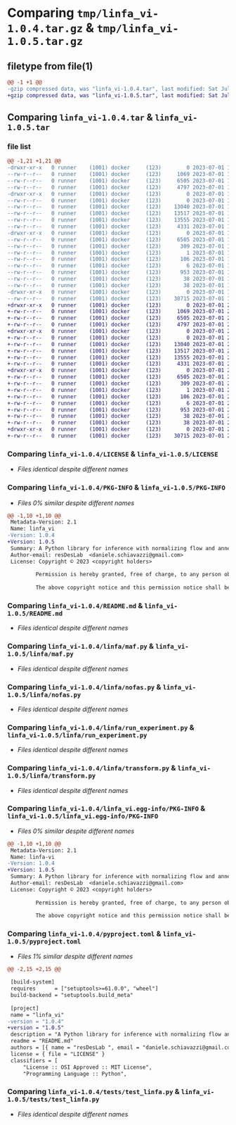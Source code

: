 # Comparing `tmp/linfa_vi-1.0.4.tar.gz` & `tmp/linfa_vi-1.0.5.tar.gz`

## filetype from file(1)

```diff
@@ -1 +1 @@
-gzip compressed data, was "linfa_vi-1.0.4.tar", last modified: Sat Jul  1 19:37:24 2023, max compression
+gzip compressed data, was "linfa_vi-1.0.5.tar", last modified: Sat Jul  1 20:32:28 2023, max compression
```

## Comparing `linfa_vi-1.0.4.tar` & `linfa_vi-1.0.5.tar`

### file list

```diff
@@ -1,21 +1,21 @@
-drwxr-xr-x   0 runner    (1001) docker     (123)        0 2023-07-01 19:37:24.229439 linfa_vi-1.0.4/
--rw-r--r--   0 runner    (1001) docker     (123)     1069 2023-07-01 19:37:13.000000 linfa_vi-1.0.4/LICENSE
--rw-r--r--   0 runner    (1001) docker     (123)     6505 2023-07-01 19:37:24.229439 linfa_vi-1.0.4/PKG-INFO
--rw-r--r--   0 runner    (1001) docker     (123)     4797 2023-07-01 19:37:13.000000 linfa_vi-1.0.4/README.md
-drwxr-xr-x   0 runner    (1001) docker     (123)        0 2023-07-01 19:37:24.229439 linfa_vi-1.0.4/linfa/
--rw-r--r--   0 runner    (1001) docker     (123)        0 2023-07-01 19:37:13.000000 linfa_vi-1.0.4/linfa/__init__.py
--rw-r--r--   0 runner    (1001) docker     (123)    13040 2023-07-01 19:37:13.000000 linfa_vi-1.0.4/linfa/maf.py
--rw-r--r--   0 runner    (1001) docker     (123)    13517 2023-07-01 19:37:13.000000 linfa_vi-1.0.4/linfa/nofas.py
--rw-r--r--   0 runner    (1001) docker     (123)    13555 2023-07-01 19:37:13.000000 linfa_vi-1.0.4/linfa/run_experiment.py
--rw-r--r--   0 runner    (1001) docker     (123)     4331 2023-07-01 19:37:13.000000 linfa_vi-1.0.4/linfa/transform.py
-drwxr-xr-x   0 runner    (1001) docker     (123)        0 2023-07-01 19:37:24.229439 linfa_vi-1.0.4/linfa_vi.egg-info/
--rw-r--r--   0 runner    (1001) docker     (123)     6505 2023-07-01 19:37:24.000000 linfa_vi-1.0.4/linfa_vi.egg-info/PKG-INFO
--rw-r--r--   0 runner    (1001) docker     (123)      309 2023-07-01 19:37:24.000000 linfa_vi-1.0.4/linfa_vi.egg-info/SOURCES.txt
--rw-r--r--   0 runner    (1001) docker     (123)        1 2023-07-01 19:37:24.000000 linfa_vi-1.0.4/linfa_vi.egg-info/dependency_links.txt
--rw-r--r--   0 runner    (1001) docker     (123)      106 2023-07-01 19:37:24.000000 linfa_vi-1.0.4/linfa_vi.egg-info/requires.txt
--rw-r--r--   0 runner    (1001) docker     (123)        6 2023-07-01 19:37:24.000000 linfa_vi-1.0.4/linfa_vi.egg-info/top_level.txt
--rw-r--r--   0 runner    (1001) docker     (123)      953 2023-07-01 19:37:13.000000 linfa_vi-1.0.4/pyproject.toml
--rw-r--r--   0 runner    (1001) docker     (123)       38 2023-07-01 19:37:24.229439 linfa_vi-1.0.4/setup.cfg
--rw-r--r--   0 runner    (1001) docker     (123)       38 2023-07-01 19:37:13.000000 linfa_vi-1.0.4/setup.py
-drwxr-xr-x   0 runner    (1001) docker     (123)        0 2023-07-01 19:37:24.229439 linfa_vi-1.0.4/tests/
--rw-r--r--   0 runner    (1001) docker     (123)    30715 2023-07-01 19:37:13.000000 linfa_vi-1.0.4/tests/test_linfa.py
+drwxr-xr-x   0 runner    (1001) docker     (123)        0 2023-07-01 20:32:28.572410 linfa_vi-1.0.5/
+-rw-r--r--   0 runner    (1001) docker     (123)     1069 2023-07-01 20:32:14.000000 linfa_vi-1.0.5/LICENSE
+-rw-r--r--   0 runner    (1001) docker     (123)     6505 2023-07-01 20:32:28.572410 linfa_vi-1.0.5/PKG-INFO
+-rw-r--r--   0 runner    (1001) docker     (123)     4797 2023-07-01 20:32:14.000000 linfa_vi-1.0.5/README.md
+drwxr-xr-x   0 runner    (1001) docker     (123)        0 2023-07-01 20:32:28.568410 linfa_vi-1.0.5/linfa/
+-rw-r--r--   0 runner    (1001) docker     (123)        0 2023-07-01 20:32:14.000000 linfa_vi-1.0.5/linfa/__init__.py
+-rw-r--r--   0 runner    (1001) docker     (123)    13040 2023-07-01 20:32:14.000000 linfa_vi-1.0.5/linfa/maf.py
+-rw-r--r--   0 runner    (1001) docker     (123)    13517 2023-07-01 20:32:14.000000 linfa_vi-1.0.5/linfa/nofas.py
+-rw-r--r--   0 runner    (1001) docker     (123)    13555 2023-07-01 20:32:14.000000 linfa_vi-1.0.5/linfa/run_experiment.py
+-rw-r--r--   0 runner    (1001) docker     (123)     4331 2023-07-01 20:32:14.000000 linfa_vi-1.0.5/linfa/transform.py
+drwxr-xr-x   0 runner    (1001) docker     (123)        0 2023-07-01 20:32:28.568410 linfa_vi-1.0.5/linfa_vi.egg-info/
+-rw-r--r--   0 runner    (1001) docker     (123)     6505 2023-07-01 20:32:28.000000 linfa_vi-1.0.5/linfa_vi.egg-info/PKG-INFO
+-rw-r--r--   0 runner    (1001) docker     (123)      309 2023-07-01 20:32:28.000000 linfa_vi-1.0.5/linfa_vi.egg-info/SOURCES.txt
+-rw-r--r--   0 runner    (1001) docker     (123)        1 2023-07-01 20:32:28.000000 linfa_vi-1.0.5/linfa_vi.egg-info/dependency_links.txt
+-rw-r--r--   0 runner    (1001) docker     (123)      106 2023-07-01 20:32:28.000000 linfa_vi-1.0.5/linfa_vi.egg-info/requires.txt
+-rw-r--r--   0 runner    (1001) docker     (123)        6 2023-07-01 20:32:28.000000 linfa_vi-1.0.5/linfa_vi.egg-info/top_level.txt
+-rw-r--r--   0 runner    (1001) docker     (123)      953 2023-07-01 20:32:14.000000 linfa_vi-1.0.5/pyproject.toml
+-rw-r--r--   0 runner    (1001) docker     (123)       38 2023-07-01 20:32:28.572410 linfa_vi-1.0.5/setup.cfg
+-rw-r--r--   0 runner    (1001) docker     (123)       38 2023-07-01 20:32:14.000000 linfa_vi-1.0.5/setup.py
+drwxr-xr-x   0 runner    (1001) docker     (123)        0 2023-07-01 20:32:28.572410 linfa_vi-1.0.5/tests/
+-rw-r--r--   0 runner    (1001) docker     (123)    30715 2023-07-01 20:32:14.000000 linfa_vi-1.0.5/tests/test_linfa.py
```

### Comparing `linfa_vi-1.0.4/LICENSE` & `linfa_vi-1.0.5/LICENSE`

 * *Files identical despite different names*

### Comparing `linfa_vi-1.0.4/PKG-INFO` & `linfa_vi-1.0.5/PKG-INFO`

 * *Files 0% similar despite different names*

```diff
@@ -1,10 +1,10 @@
 Metadata-Version: 2.1
 Name: linfa_vi
-Version: 1.0.4
+Version: 1.0.5
 Summary: A Python library for inference with normalizing flow and annealing
 Author-email: resDesLab  <daniele.schiavazzi@gmail.com>
 License: Copyright © 2023 <copyright holders>
         
         Permission is hereby granted, free of charge, to any person obtaining a copy of this software and associated documentation files (the “Software”), to deal in the Software without restriction, including without limitation the rights to use, copy, modify, merge, publish, distribute, sublicense, and/or sell copies of the Software, and to permit persons to whom the Software is furnished to do so, subject to the following conditions:
         
         The above copyright notice and this permission notice shall be included in all copies or substantial portions of the Software.
```

### Comparing `linfa_vi-1.0.4/README.md` & `linfa_vi-1.0.5/README.md`

 * *Files identical despite different names*

### Comparing `linfa_vi-1.0.4/linfa/maf.py` & `linfa_vi-1.0.5/linfa/maf.py`

 * *Files identical despite different names*

### Comparing `linfa_vi-1.0.4/linfa/nofas.py` & `linfa_vi-1.0.5/linfa/nofas.py`

 * *Files identical despite different names*

### Comparing `linfa_vi-1.0.4/linfa/run_experiment.py` & `linfa_vi-1.0.5/linfa/run_experiment.py`

 * *Files identical despite different names*

### Comparing `linfa_vi-1.0.4/linfa/transform.py` & `linfa_vi-1.0.5/linfa/transform.py`

 * *Files identical despite different names*

### Comparing `linfa_vi-1.0.4/linfa_vi.egg-info/PKG-INFO` & `linfa_vi-1.0.5/linfa_vi.egg-info/PKG-INFO`

 * *Files 0% similar despite different names*

```diff
@@ -1,10 +1,10 @@
 Metadata-Version: 2.1
 Name: linfa-vi
-Version: 1.0.4
+Version: 1.0.5
 Summary: A Python library for inference with normalizing flow and annealing
 Author-email: resDesLab  <daniele.schiavazzi@gmail.com>
 License: Copyright © 2023 <copyright holders>
         
         Permission is hereby granted, free of charge, to any person obtaining a copy of this software and associated documentation files (the “Software”), to deal in the Software without restriction, including without limitation the rights to use, copy, modify, merge, publish, distribute, sublicense, and/or sell copies of the Software, and to permit persons to whom the Software is furnished to do so, subject to the following conditions:
         
         The above copyright notice and this permission notice shall be included in all copies or substantial portions of the Software.
```

### Comparing `linfa_vi-1.0.4/pyproject.toml` & `linfa_vi-1.0.5/pyproject.toml`

 * *Files 1% similar despite different names*

```diff
@@ -2,15 +2,15 @@
 
 [build-system]
 requires      = ["setuptools>=61.0.0", "wheel"]
 build-backend = "setuptools.build_meta"
 
 [project]
 name = "linfa_vi"
-version = "1.0.4"
+version = "1.0.5"
 description = "A Python library for inference with normalizing flow and annealing"
 readme = "README.md"
 authors = [{ name = "resDesLab ", email = "daniele.schiavazzi@gmail.com" }]
 license = { file = "LICENSE" }
 classifiers = [
     "License :: OSI Approved :: MIT License",
     "Programming Language :: Python",
```

### Comparing `linfa_vi-1.0.4/tests/test_linfa.py` & `linfa_vi-1.0.5/tests/test_linfa.py`

 * *Files identical despite different names*

